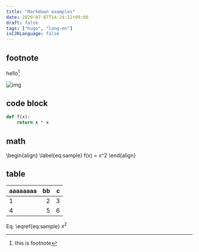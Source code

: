 ```yaml
---
title: "Markdown examples"
date: 2020-07-07T14:24:12+09:00
draft: false
tags: ["hugo", "lang-en"]
isCJKLanguage: false
---
```


## footnote

hello[^a]

[^a]: this is footnote

![img](https://orgmode.org/img/org-mode-unicorn-logo.png)

## code block
```python
def f(x):
	return x * x
```

## math
\begin{align}
\label{eq:sample}
f(x) = x^2
\end{align}

## table

| aaaaaaaa | bb | c |
|:---------|--:|--:|
| 1        | 2 | 3 |
| 4        | 5 | 6 |



Eq. \eqref{eq:sample} $x^2$
